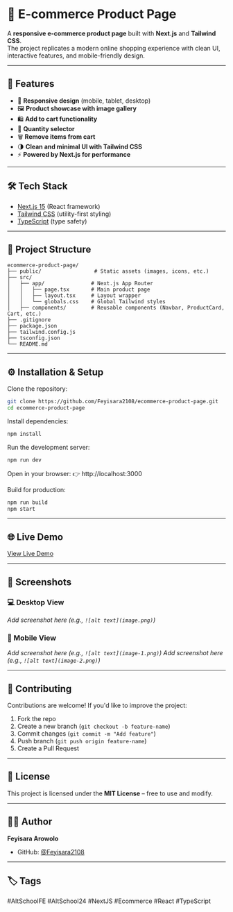 # 🛒 E-commerce Product Page

A **responsive e-commerce product page** built with **Next.js** and **Tailwind CSS**.  
The project replicates a modern online shopping experience with clean UI, interactive features, and mobile-friendly design.

---

## 🚀 Features
- 📱 **Responsive design** (mobile, tablet, desktop)  
- 🖼️ **Product showcase with image gallery**  
- 🛍️ **Add to cart functionality**  
- 🔢 **Quantity selector**  
- 🗑️ **Remove items from cart**  
- 🌗 **Clean and minimal UI with Tailwind CSS**  
- ⚡ **Powered by Next.js for performance**

---

## 🛠️ Tech Stack
- [Next.js 15](https://nextjs.org/) (React framework)  
- [Tailwind CSS](https://tailwindcss.com/) (utility-first styling)  
- [TypeScript](https://www.typescriptlang.org/) (type safety)  

---

## 📂 Project Structure

```
ecommerce-product-page/
├── public/                 # Static assets (images, icons, etc.)
├── src/
│   ├── app/               # Next.js App Router
│   │   ├── page.tsx       # Main product page
│   │   ├── layout.tsx     # Layout wrapper
│   │   └── globals.css    # Global Tailwind styles
│   ├── components/        # Reusable components (Navbar, ProductCard, Cart, etc.)
├── .gitignore
├── package.json
├── tailwind.config.js
├── tsconfig.json
└── README.md
```

---

## ⚙️ Installation & Setup

Clone the repository:
```bash
git clone https://github.com/Feyisara2108/ecommerce-product-page.git
cd ecommerce-product-page
```

Install dependencies:
```bash
npm install
```

Run the development server:
```bash
npm run dev
```

Open in your browser: 👉 http://localhost:3000

Build for production:
```bash
npm run build
npm start
```

---

## 🌐 Live Demo

[View Live Demo](https://e-commerce-psi-kohl-81.vercel.app/)

---

## 📸 Screenshots

### 💻 Desktop View
*Add screenshot here (e.g., `![alt text](image.png)`)*

### 📱 Mobile View
*Add screenshot here (e.g., `![alt text](image-1.png)`)*
*Add screenshot here (e.g., `![alt text](image-2.png)`)* 

---

## 🤝 Contributing

Contributions are welcome! If you'd like to improve the project:
1. Fork the repo
2. Create a new branch (`git checkout -b feature-name`)
3. Commit changes (`git commit -m "Add feature"`)
4. Push branch (`git push origin feature-name`)
5. Create a Pull Request

---

## 📜 License

This project is licensed under the **MIT License** – free to use and modify.

---

## 👩‍💻 Author

**Feyisara Arowolo**
- GitHub: [@Feyisara2108](https://github.com/Feyisara2108)

---

## 🏷️ Tags

#AltSchoolFE #AltSchool24 #NextJS #Ecommerce #React #TypeScript